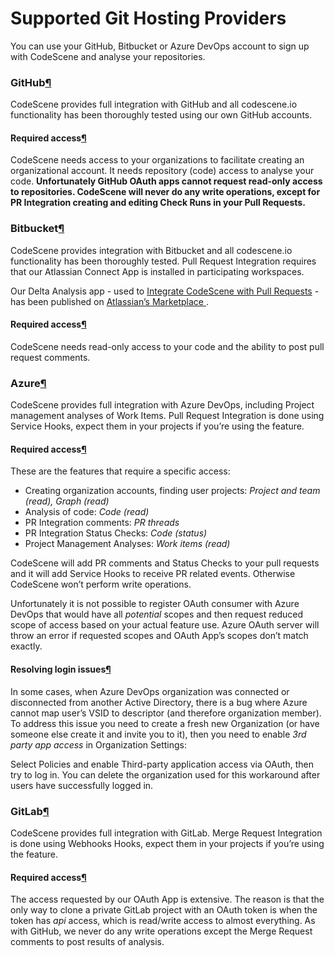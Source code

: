 # Supported Git Hosting Providers

You can use your GitHub, Bitbucket or Azure DevOps account to sign up with CodeScene and analyse your repositories.

### GitHub[¶](broken-reference)

CodeScene provides full integration with GitHub and all codescene.io functionality has been thoroughly tested using our own GitHub accounts.

#### Required access[¶](broken-reference)

CodeScene needs access to your organizations to facilitate creating an organizational account. It needs repository (code) access to analyse your code. **Unfortunately GitHub OAuth apps cannot request read-only access to repositories. CodeScene will never do any write operations, except for PR Integration creating and editing Check Runs in your Pull Requests.**

### Bitbucket[¶](broken-reference)

CodeScene provides integration with Bitbucket and all codescene.io functionality has been thoroughly tested. Pull Request Integration requires that our Atlassian Connect App is installed in participating workspaces.

Our Delta Analysis app - used to [Integrate CodeScene with Pull Requests](broken-reference) - has been published on [Atlassian’s Marketplace ](https://marketplace.atlassian.com/apps/1223491/codescene-delta-analysis?hosting=cloud\&tab=overview).

#### Required access[¶](broken-reference)



CodeScene needs read-only access to your code and the ability to post pull request comments.

### Azure[¶](broken-reference)

CodeScene provides full integration with Azure DevOps, including Project management analyses of Work Items. Pull Request Integration is done using Service Hooks, expect them in your projects if you’re using the feature.

#### Required access[¶](broken-reference)



These are the features that require a specific access:

* Creating organization accounts, finding user projects: _Project and team (read), Graph (read)_
* Analysis of code: _Code (read)_
* PR Integration comments: _PR threads_
* PR Integration Status Checks: _Code (status)_
* Project Management Analyses: _Work items (read)_

CodeScene will add PR comments and Status Checks to your pull requests and it will add Service Hooks to receive PR related events. Otherwise CodeScene won’t perform write operations.

Unfortunately it is not possible to register OAuth consumer with Azure DevOps that would have all _potential_ scopes and then request reduced scope of access based on your actual feature use. Azure OAuth server will throw an error if requested scopes and OAuth App’s scopes don’t match exactly.

#### Resolving login issues[¶](broken-reference)

In some cases, when Azure DevOps organization was connected or disconnected from another Active Directory, there is a bug where Azure cannot map user’s VSID to descriptor (and therefore organization member). To address this issue you need to create a fresh new Organization (or have someone else create it and invite you to it), then you need to enable _3rd party app access_ in Organization Settings:



Select Policies and enable Third-party application access via OAuth, then try to log in. You can delete the organization used for this workaround after users have successfully logged in.

### GitLab[¶](broken-reference)

CodeScene provides full integration with GitLab. Merge Request Integration is done using Webhooks Hooks, expect them in your projects if you’re using the feature.

#### Required access[¶](broken-reference)



The access requested by our OAuth App is extensive. The reason is that the only way to clone a private GitLab project with an OAuth token is when the token has _api_ access, which is read/write access to almost everything. As with GitHub, we never do any write operations except the Merge Request comments to post results of analysis.
